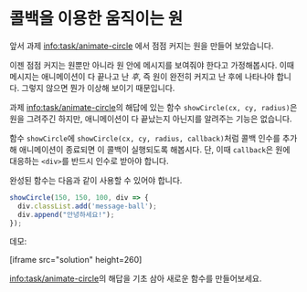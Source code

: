 
# 콜백을 이용한 움직이는 원

앞서 과제 <info:task/animate-circle> 에서 점점 커지는 원을 만들어 보았습니다.

이젠 점점 커지는 원뿐만 아니라 원 안에 메시지를 보여줘야 한다고 가정해봅시다. 이때 메시지는 애니메이션이 다 끝나고 난 *후*, 즉 원이 완전히 커지고 난 후에 나타나야 합니다. 그렇지 않으면 뭔가 이상해 보이기 때문입니다.

과제 <info:task/animate-circle>의 해답에 있는 함수 `showCircle(cx, cy, radius)`은 원을 그려주긴 하지만, 애니메이션이 다 끝났는지 아닌지를 알려주는 기능은 없습니다.

함수 `showCircle`에 `showCircle(cx, cy, radius, callback)`처럼 콜백 인수를 추가해 애니메이션이 종료되면 이 콜백이 실행되도록 해봅시다. 단, 이때 `callback`은 원에 대응하는 `<div>`를 반드시 인수로 받아야 합니다. 

완성된 함수는 다음과 같이 사용할 수 있어야 합니다.

```js
showCircle(150, 150, 100, div => {
  div.classList.add('message-ball');
  div.append("안녕하세요!");
});
```

데모:

[iframe src="solution" height=260]

<info:task/animate-circle>의 해답을 기초 삼아 새로운 함수를 만들어보세요.
